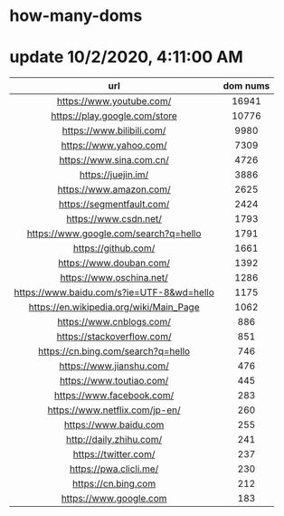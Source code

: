 # how-many-doms

# update 10/2/2020, 4:11:00 AM

url | dom nums
:-: | :-:
https://www.youtube.com/ | 16941
https://play.google.com/store | 10776
https://www.bilibili.com/ | 9980
https://www.yahoo.com/ | 7309
https://www.sina.com.cn/ | 4726
https://juejin.im/ | 3886
https://www.amazon.com/ | 2625
https://segmentfault.com/ | 2424
https://www.csdn.net/ | 1793
https://www.google.com/search?q=hello | 1791
https://github.com/ | 1661
https://www.douban.com/ | 1392
https://www.oschina.net/ | 1286
https://www.baidu.com/s?ie=UTF-8&wd=hello | 1175
https://en.wikipedia.org/wiki/Main_Page | 1062
https://www.cnblogs.com/ | 886
https://stackoverflow.com/ | 851
https://cn.bing.com/search?q=hello | 746
https://www.jianshu.com/ | 476
https://www.toutiao.com/ | 445
https://www.facebook.com/ | 283
https://www.netflix.com/jp-en/ | 260
https://www.baidu.com | 255
http://daily.zhihu.com/ | 241
https://twitter.com/ | 237
https://pwa.clicli.me/ | 230
https://cn.bing.com | 212
https://www.google.com | 183
